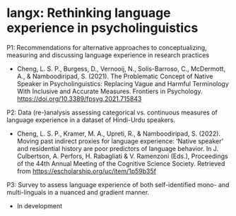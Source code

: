 # langx: Rethinking language experience in psycholinguistics

P1: Recommendations for alternative approaches to conceptualizing, measuring and discussing language experience in research practices
* Cheng, L. S. P.,  Burgess, D., Vernooij, N., Solís-Barroso, C., McDermott, A., & Namboodiripad, S. (2021). The Problematic Concept of Native Speaker in Psycholinguistics: Replacing Vague and Harmful Terminology With Inclusive and Accurate Measures. Frontiers in Psychology. https://doi.org/10.3389/fpsyg.2021.715843 

P2: Data (re-)analysis assessing categorical vs. continuous measures of language experience in a dataset of Hindi-Urdu speakers.
* Cheng, L. S. P., Kramer, M. A., Upreti, R., & Namboodiripad, S. (2022). Moving past indirect proxies for language experience: ‘Native speaker’ and residential history are poor predictors of language behavior. In J. Culbertson, A. Perfors, H. Rabagliati & V. Ramenzoni (Eds.), Proceedings of the 44th Annual Meeting of the Cognitive Science Society.  Retrieved from https://escholarship.org/uc/item/1p59b35f

P3: Survey to assess language experience of both self-identified mono- and multi-linguals in a nuanced and gradient manner.
* In development

